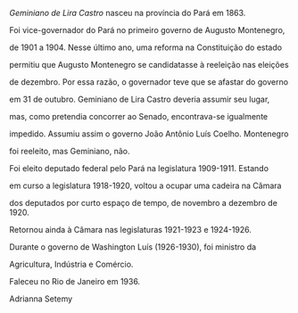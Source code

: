 

*Geminiano de Lira Castro* nasceu na província do Pará em 1863.



Foi vice-governador do Pará no primeiro governo de Augusto Montenegro,

de 1901 a 1904. Nesse último ano, uma reforma na Constituição do estado

permitiu que Augusto Montenegro se candidatasse à reeleição nas eleições

de dezembro. Por essa razão, o governador teve que se afastar do governo

em 31 de outubro. Geminiano de Lira Castro deveria assumir seu lugar,

mas, como pretendia concorrer ao Senado, encontrava-se igualmente

impedido. Assumiu assim o governo João Antônio Luís Coelho. Montenegro

foi reeleito, mas Geminiano, não.



Foi eleito deputado federal pelo Pará na legislatura 1909-1911. Estando

em curso a legislatura 1918-1920, voltou a ocupar uma cadeira na Câmara

dos deputados por curto espaço de tempo, de novembro a dezembro de 1920.

Retornou ainda à Câmara nas legislaturas 1921-1923 e 1924-1926.



Durante o governo de Washington Luís (1926-1930), foi ministro da

Agricultura, Indústria e Comércio.



Faleceu no Rio de Janeiro em 1936.



Adrianna Setemy



